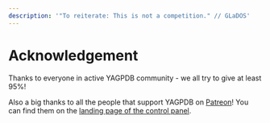 ```yaml
---
description: '"To reiterate: This is not a competition." // GLaDOS'
---
```


# Acknowledgement

Thanks to everyone in active YAGPDB community - we all try to give at least 95%!

Also a big thanks to all the people that support YAGPDB on [Patreon](https://www.patreon.com/yagpdb)! You can find them on the [landing page of the control panel](https://yagpdb.xyz/manage).&#x20;
